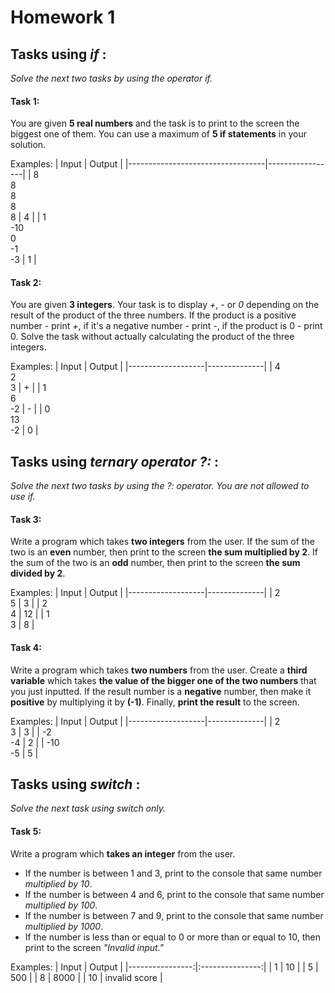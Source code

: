 # Homework 1

## Tasks using *if* :
*Solve the next two tasks by using the operator if.*
#### Task 1:
You are given **5 real numbers** and the task is to print to the screen the biggest one of them. You can use a maximum of **5 if statements** in your solution.

Examples:
|                Input             |      Output     |
|----------------------------------|-----------------|
| 8<br/>8<br/>8<br/>8<br/>8        | 4               |
| 1<br/>-10<br/>0<br/>-1</br>-3    | 1               |


#### Task 2:
You are given **3 integers**. Your task is to display *+*, *-* or *0* depending on the result of the product of the three numbers. If the product is a positive number - print *+*, if it's a negative number - print *-*, if the product is 0 - print 0. Solve the task without actually calculating the product of the three integers.

Examples:
|       Input       |     Output   |
|-------------------|--------------|
| 4<br/>2<br/>3     | +            |
| 1<br/>6<br/>-2    | -            |
| 0<br/>13<br/>-2   | 0            |

## Tasks using *ternary operator ?:* :
*Solve the next two tasks by using the ?: operator. You are not allowed to use if.*
#### Task 3:
Write a program which takes **two integers** from the user. If the sum of the two is an **even** number, then print to the screen **the sum multiplied by 2**. If the sum of the two is an **odd** number, then print to the screen **the sum divided by 2**.

Examples:
|       Input       |     Output   |
|-------------------|--------------|
| 2<br/>5           | 3            |
| 2<br/>4           | 12           |
| 1<br/>3           | 8            |

#### Task 4:
Write a program which takes **two numbers** from the user. Create a **third variable** which takes **the value of the bigger one of the two numbers** that you just inputted. If the result number is a **negative** number, then make it **positive** by multiplying it by **(-1)**. Finally, **print the result** to the screen.

Examples:
|       Input       |     Output   |
|-------------------|--------------|
| 2<br/>3           | 3            |
| -2<br/>-4         | 2            |
| -10<br/>-5        | 5            |


## Tasks using *switch* :
*Solve the next task using switch only.*
#### Task 5:
Write a program which **takes an integer** from the user.
 * If the number is between 1 and 3, print to the console that same number *multiplied by 10*.
 * If the number is between 4 and 6, print to the console that same number *multiplied by 100*.
 * If the number is between 7 and 9, print to the console that same number *multiplied by 1000*.
 * If the number is less than or equal to 0 or more than or equal to 10, then print to the screen *"Invalid input."*

Examples:
|      Input      |      Output     |
|----------------:|:---------------:|
| 1               | 10              |
| 5               | 500             |
| 8               | 8000            |
| 10              | invalid score   |
